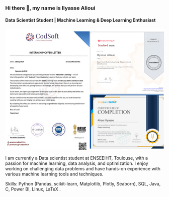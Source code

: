 ### Hi there 👋, my name is Ilyasse Alioui
#### Data Scientist Student | Machine Learning & Deep Learning Enthusiast

![Alioui10](https://github.com/Alioui10/Alioui10/blob/main/ilyasse.png)

I am currently a Data scientist student at ENSEEIHT, Toulouse, with a passion for machine learning, data analysis, and optimization. I enjoy working on challenging data problems and have hands-on experience with various machine learning tools and techniques.

Skills: Python (Pandas, scikit-learn, Matplotlib, Plotly, Seaborn), SQL, Java, C,  Power BI, Linux, LaTeX .






###
